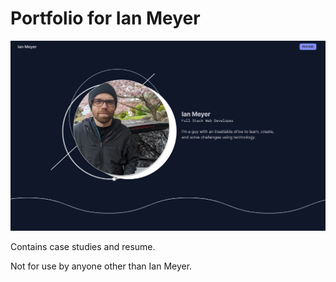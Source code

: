 # Portfolio for Ian Meyer

![Image of Home page](image.png)

Contains case studies and resume.

Not for use by anyone other than Ian Meyer.